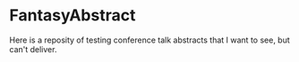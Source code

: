 # FantasyAbstract

Here is a reposity of testing conference talk abstracts that I want to see, but can't deliver.
